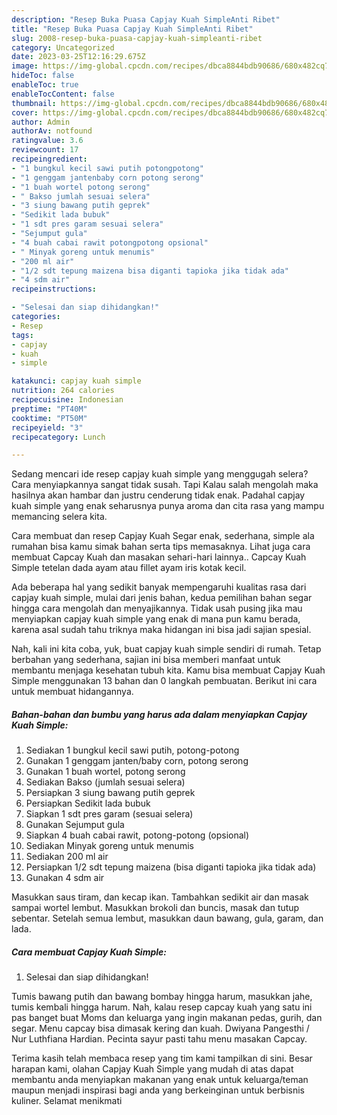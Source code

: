 ```yaml
---
description: "Resep Buka Puasa Capjay Kuah SimpleAnti Ribet"
title: "Resep Buka Puasa Capjay Kuah SimpleAnti Ribet"
slug: 2008-resep-buka-puasa-capjay-kuah-simpleanti-ribet
category: Uncategorized
date: 2023-03-25T12:16:29.675Z
image: https://img-global.cpcdn.com/recipes/dbca8844bdb90686/680x482cq70/capjay-kuah-simple-foto-resep-utama.jpg
hideToc: false
enableToc: true
enableTocContent: false
thumbnail: https://img-global.cpcdn.com/recipes/dbca8844bdb90686/680x482cq70/capjay-kuah-simple-foto-resep-utama.jpg
cover: https://img-global.cpcdn.com/recipes/dbca8844bdb90686/680x482cq70/capjay-kuah-simple-foto-resep-utama.jpg
author: Admin
authorAv: notfound
ratingvalue: 3.6
reviewcount: 17
recipeingredient:
- "1 bungkul kecil sawi putih potongpotong"
- "1 genggam jantenbaby corn potong serong"
- "1 buah wortel potong serong"
- " Bakso jumlah sesuai selera"
- "3 siung bawang putih geprek"
- "Sedikit lada bubuk"
- "1 sdt pres garam sesuai selera"
- "Sejumput gula"
- "4 buah cabai rawit potongpotong opsional"
- " Minyak goreng untuk menumis"
- "200 ml air"
- "1/2 sdt tepung maizena bisa diganti tapioka jika tidak ada"
- "4 sdm air"
recipeinstructions:

- "Selesai dan siap dihidangkan!"
categories:
- Resep
tags:
- capjay
- kuah
- simple

katakunci: capjay kuah simple 
nutrition: 264 calories
recipecuisine: Indonesian
preptime: "PT40M"
cooktime: "PT50M"
recipeyield: "3"
recipecategory: Lunch

---
```



Sedang mencari ide resep capjay kuah simple yang menggugah selera? Cara menyiapkannya sangat tidak susah. Tapi Kalau salah mengolah maka hasilnya akan hambar dan justru cenderung tidak enak. Padahal capjay kuah simple yang enak seharusnya punya aroma dan cita rasa yang mampu memancing selera kita.


Cara membuat dan resep Capjay Kuah Segar enak, sederhana, simple ala rumahan bisa kamu simak bahan serta tips memasaknya. Lihat juga cara membuat Capcay Kuah dan masakan sehari-hari lainnya.. Capcay Kuah Simple tetelan dada ayam atau fillet ayam iris kotak kecil.

Ada beberapa hal yang sedikit banyak mempengaruhi kualitas rasa dari capjay kuah simple, mulai dari jenis bahan, kedua pemilihan bahan segar hingga cara mengolah dan menyajikannya. Tidak usah pusing jika mau menyiapkan capjay kuah simple yang enak di mana pun kamu berada, karena asal sudah tahu triknya maka hidangan ini bisa jadi sajian spesial.


Nah, kali ini kita coba, yuk, buat capjay kuah simple sendiri di rumah. Tetap berbahan yang sederhana, sajian ini bisa memberi manfaat untuk membantu menjaga kesehatan tubuh kita. Kamu bisa membuat Capjay Kuah Simple menggunakan 13 bahan dan 0 langkah pembuatan. Berikut ini cara untuk membuat hidangannya.

<!--inarticleads1-->

##### Bahan-bahan dan bumbu yang harus ada dalam menyiapkan Capjay Kuah Simple:

1. Sediakan 1 bungkul kecil sawi putih, potong-potong
1. Gunakan 1 genggam janten/baby corn, potong serong
1. Gunakan 1 buah wortel, potong serong
1. Sediakan  Bakso (jumlah sesuai selera)
1. Persiapkan 3 siung bawang putih geprek
1. Persiapkan Sedikit lada bubuk
1. Siapkan 1 sdt pres garam (sesuai selera)
1. Gunakan Sejumput gula
1. Siapkan 4 buah cabai rawit, potong-potong (opsional)
1. Sediakan  Minyak goreng untuk menumis
1. Sediakan 200 ml air
1. Persiapkan 1/2 sdt tepung maizena (bisa diganti tapioka jika tidak ada)
1. Gunakan 4 sdm air


Masukkan saus tiram, dan kecap ikan. Tambahkan sedikit air dan masak sampai wortel lembut. Masukkan brokoli dan buncis, masak dan tutup sebentar. Setelah semua lembut, masukkan daun bawang, gula, garam, dan lada. 

<!--inarticleads2-->

##### Cara membuat Capjay Kuah Simple:


1. Selesai dan siap dihidangkan!

Tumis bawang putih dan bawang bombay hingga harum, masukkan jahe, tumis kembali hingga harum. Nah, kalau resep capcay kuah yang satu ini pas banget buat Moms dan keluarga yang ingin makanan pedas, gurih, dan segar. Menu capcay bisa dimasak kering dan kuah. Dwiyana Pangesthi / Nur Luthfiana Hardian. Pecinta sayur pasti tahu menu masakan Capcay. 

Terima kasih telah membaca resep yang tim kami tampilkan di sini. Besar harapan kami, olahan Capjay Kuah Simple yang mudah di atas dapat membantu anda menyiapkan makanan yang enak untuk keluarga/teman maupun menjadi inspirasi bagi anda yang berkeinginan untuk berbisnis kuliner. Selamat menikmati
